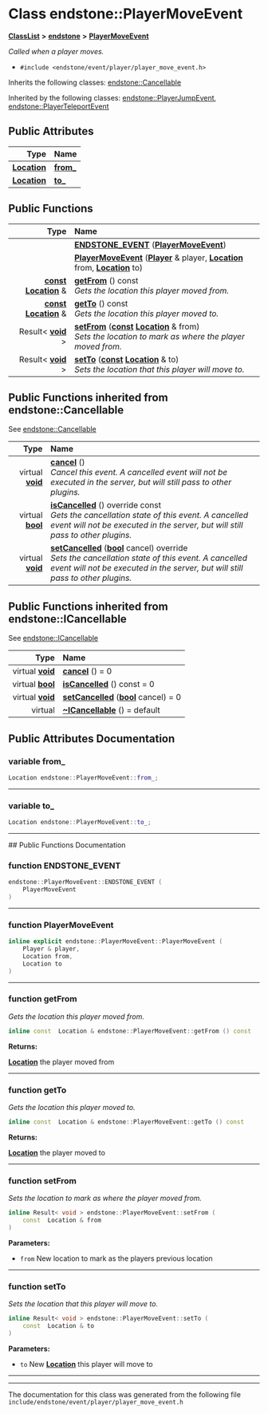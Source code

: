 

# Class endstone::PlayerMoveEvent



[**ClassList**](annotated.md) **>** [**endstone**](namespaceendstone.md) **>** [**PlayerMoveEvent**](classendstone_1_1PlayerMoveEvent.md)



_Called when a player moves._ 

* `#include <endstone/event/player/player_move_event.h>`



Inherits the following classes: [endstone::Cancellable](classendstone_1_1Cancellable.md)


Inherited by the following classes: [endstone::PlayerJumpEvent](classendstone_1_1PlayerJumpEvent.md),  [endstone::PlayerTeleportEvent](classendstone_1_1PlayerTeleportEvent.md)
























## Public Attributes

| Type | Name |
| ---: | :--- |
|  [**Location**](classendstone_1_1Location.md) | [**from\_**](#variable-from_)  <br> |
|  [**Location**](classendstone_1_1Location.md) | [**to\_**](#variable-to_)  <br> |
















































## Public Functions

| Type | Name |
| ---: | :--- |
|   | [**ENDSTONE\_EVENT**](#function-endstone_event) ([**PlayerMoveEvent**](classendstone_1_1PlayerMoveEvent.md)) <br> |
|   | [**PlayerMoveEvent**](#function-playermoveevent) ([**Player**](classendstone_1_1Player.md) & player, [**Location**](classendstone_1_1Location.md) from, [**Location**](classendstone_1_1Location.md) to) <br> |
|  [**const**](classendstone_1_1Vector.md) [**Location**](classendstone_1_1Location.md) & | [**getFrom**](#function-getfrom) () const<br>_Gets the location this player moved from._  |
|  [**const**](classendstone_1_1Vector.md) [**Location**](classendstone_1_1Location.md) & | [**getTo**](#function-getto) () const<br>_Gets the location this player moved to._  |
|  Result&lt; [**void**](classendstone_1_1Vector.md) &gt; | [**setFrom**](#function-setfrom) ([**const**](classendstone_1_1Vector.md) [**Location**](classendstone_1_1Location.md) & from) <br>_Sets the location to mark as where the player moved from._  |
|  Result&lt; [**void**](classendstone_1_1Vector.md) &gt; | [**setTo**](#function-setto) ([**const**](classendstone_1_1Vector.md) [**Location**](classendstone_1_1Location.md) & to) <br>_Sets the location that this player will move to._  |


## Public Functions inherited from endstone::Cancellable

See [endstone::Cancellable](classendstone_1_1Cancellable.md)

| Type | Name |
| ---: | :--- |
| virtual [**void**](classendstone_1_1Vector.md) | [**cancel**](classendstone_1_1Cancellable.md#function-cancel) () <br>_Cancel this event. A cancelled event will not be executed in the server, but will still pass to other plugins._  |
| virtual [**bool**](classendstone_1_1Vector.md) | [**isCancelled**](classendstone_1_1Cancellable.md#function-iscancelled) () override const<br>_Gets the cancellation state of this event. A cancelled event will not be executed in the server, but will still pass to other plugins._  |
| virtual [**void**](classendstone_1_1Vector.md) | [**setCancelled**](classendstone_1_1Cancellable.md#function-setcancelled) ([**bool**](classendstone_1_1Vector.md) cancel) override<br>_Sets the cancellation state of this event. A cancelled event will not be executed in the server, but will still pass to other plugins._  |


## Public Functions inherited from endstone::ICancellable

See [endstone::ICancellable](classendstone_1_1ICancellable.md)

| Type | Name |
| ---: | :--- |
| virtual [**void**](classendstone_1_1Vector.md) | [**cancel**](classendstone_1_1ICancellable.md#function-cancel) () = 0<br> |
| virtual [**bool**](classendstone_1_1Vector.md) | [**isCancelled**](classendstone_1_1ICancellable.md#function-iscancelled) () const = 0<br> |
| virtual [**void**](classendstone_1_1Vector.md) | [**setCancelled**](classendstone_1_1ICancellable.md#function-setcancelled) ([**bool**](classendstone_1_1Vector.md) cancel) = 0<br> |
| virtual  | [**~ICancellable**](classendstone_1_1ICancellable.md#function-icancellable) () = default<br> |
















































































## Public Attributes Documentation




### variable from\_ 

```C++
Location endstone::PlayerMoveEvent::from_;
```




<hr>



### variable to\_ 

```C++
Location endstone::PlayerMoveEvent::to_;
```




<hr>
## Public Functions Documentation




### function ENDSTONE\_EVENT 

```C++
endstone::PlayerMoveEvent::ENDSTONE_EVENT (
    PlayerMoveEvent
) 
```




<hr>



### function PlayerMoveEvent 

```C++
inline explicit endstone::PlayerMoveEvent::PlayerMoveEvent (
    Player & player,
    Location from,
    Location to
) 
```




<hr>



### function getFrom 

_Gets the location this player moved from._ 
```C++
inline const  Location & endstone::PlayerMoveEvent::getFrom () const
```





**Returns:**

[**Location**](classendstone_1_1Location.md) the player moved from 





        

<hr>



### function getTo 

_Gets the location this player moved to._ 
```C++
inline const  Location & endstone::PlayerMoveEvent::getTo () const
```





**Returns:**

[**Location**](classendstone_1_1Location.md) the player moved to 





        

<hr>



### function setFrom 

_Sets the location to mark as where the player moved from._ 
```C++
inline Result< void > endstone::PlayerMoveEvent::setFrom (
    const  Location & from
) 
```





**Parameters:**


* `from` New location to mark as the players previous location 




        

<hr>



### function setTo 

_Sets the location that this player will move to._ 
```C++
inline Result< void > endstone::PlayerMoveEvent::setTo (
    const  Location & to
) 
```





**Parameters:**


* `to` New [**Location**](classendstone_1_1Location.md) this player will move to 




        

<hr>

------------------------------
The documentation for this class was generated from the following file `include/endstone/event/player/player_move_event.h`

